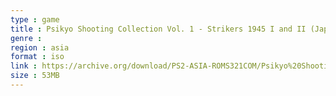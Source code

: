 ```yaml
---
type : game
title : Psikyo Shooting Collection Vol. 1 - Strikers 1945 I and II (Japan)
genre : 
region : asia
format : iso
link : https://archive.org/download/PS2-ASIA-ROMS321COM/Psikyo%20Shooting%20Collection%20Vol.%201%20-%20Strikers%201945%20I%20%26%20II%20%28Japan%29.7z
size : 53MB
---
```

